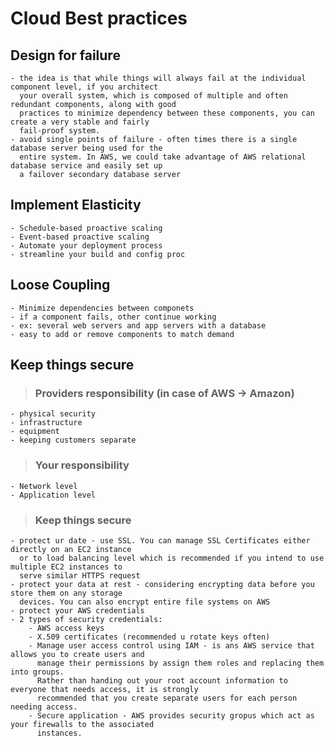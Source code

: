 # Cloud Best practices

## Design for failure

	- the idea is that while things will always fail at the individual component level, if you architect
	  your overall system, which is composed of multiple and often redundant components, along with good
	  practices to minimize dependency between these components, you can create a very stable and fairly 
	  fail-proof system.
	- avoid single points of failure - often times there is a single database server being used for the
	  entire system. In AWS, we could take advantage of AWS relational database service and easily set up
	  a failover secondary database server
	
## Implement Elasticity
	
	- Schedule-based proactive scaling
	- Event-based proactive scaling
	- Automate your deployment process
	- streamline your build and config proc

## Loose Coupling

	- Minimize dependencies between componets
	- if a component fails, other continue working
	- ex: several web servers and app servers with a database
	- easy to add or remove components to match demand

## Keep things secure
	
> ### Providers responsibility (in case of AWS -> Amazon)

	- physical security
	- infrastructure
	- equipment
	- keeping customers separate

> ### Your responsibility
			
	- Network level
	- Application level	

> ### Keep things secure

	- protect ur date - use SSL. You can manage SSL Certificates either directly on an EC2 instance
	  or to load balancing level which is recommended if you intend to use multiple EC2 instances to
	  serve similar HTTPS request
	- protect your data at rest - considering encrypting data before you store them on any storage
	  devices. You can also encrypt entire file systems on AWS
	- protect your AWS credentials
	- 2 types of security credentials:
		- AWS access keys
		- X.509 certificates (recommended u rotate keys often)
		- Manage user access control using IAM - is ans AWS service that allows you to create users and
		  manage their permissions by assign them roles and replacing them into groups.
		  Rather than handing out your root account information to everyone that needs access, it is strongly
		  recommended that you create separate users for each person needing access.
		- Secure application - AWS provides security gropus which act as your firewalls to the associated
		  instances.
